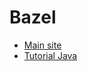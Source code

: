 # Bazel

- [Main site](https://bazel.build/)
- [Tutorial Java](https://docs.bazel.build/versions/4.2.1/tutorial/java.html)